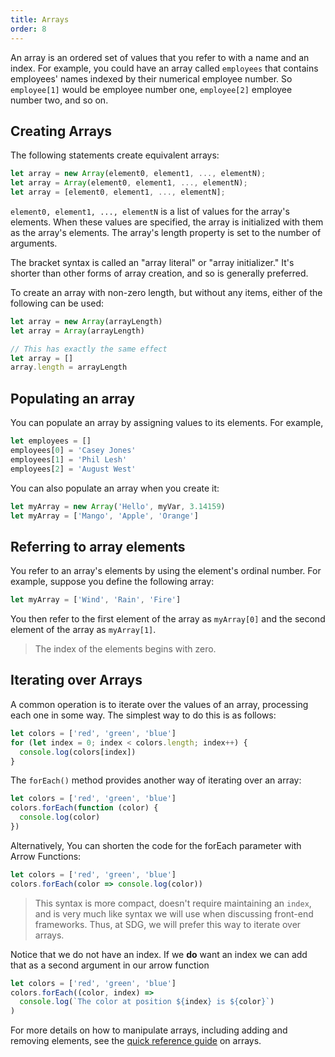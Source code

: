```yaml
---
title: Arrays
order: 8
---
```


An array is an ordered set of values that you refer to with a name and an index.
For example, you could have an array called `employees` that contains employees'
names indexed by their numerical employee number. So `employee[1]` would be
employee number one, `employee[2]` employee number two, and so on.

## Creating Arrays

The following statements create equivalent arrays:

```javascript
let array = new Array(element0, element1, ..., elementN);
let array = Array(element0, element1, ..., elementN);
let array = [element0, element1, ..., elementN];
```

`element0, element1, ..., elementN` is a list of values for the array's
elements. When these values are specified, the array is initialized with them as
the array's elements. The array's length property is set to the number of
arguments.

The bracket syntax is called an "array literal" or "array initializer." It's
shorter than other forms of array creation, and so is generally preferred.

To create an array with non-zero length, but without any items, either of the
following can be used:

```javascript
let array = new Array(arrayLength)
let array = Array(arrayLength)

// This has exactly the same effect
let array = []
array.length = arrayLength
```

## Populating an array

You can populate an array by assigning values to its elements. For example,

```javascript
let employees = []
employees[0] = 'Casey Jones'
employees[1] = 'Phil Lesh'
employees[2] = 'August West'
```

You can also populate an array when you create it:

```javascript
let myArray = new Array('Hello', myVar, 3.14159)
let myArray = ['Mango', 'Apple', 'Orange']
```

## Referring to array elements

You refer to an array's elements by using the element's ordinal number. For
example, suppose you define the following array:

```javascript
let myArray = ['Wind', 'Rain', 'Fire']
```

You then refer to the first element of the array as `myArray[0]` and the second
element of the array as `myArray[1]`.

> The index of the elements begins with zero.

## Iterating over Arrays

A common operation is to iterate over the values of an array, processing each
one in some way. The simplest way to do this is as follows:

```javascript
let colors = ['red', 'green', 'blue']
for (let index = 0; index < colors.length; index++) {
  console.log(colors[index])
}
```

The `forEach()` method provides another way of iterating over an array:

```javascript
let colors = ['red', 'green', 'blue']
colors.forEach(function (color) {
  console.log(color)
})
```

Alternatively, You can shorten the code for the forEach parameter with Arrow
Functions:

```javascript
let colors = ['red', 'green', 'blue']
colors.forEach(color => console.log(color))
```

> This syntax is more compact, doesn't require maintaining an `index`, and is
> very much like syntax we will use when discussing front-end frameworks. Thus,
> at SDG, we will prefer this way to iterate over arrays.

Notice that we do not have an index. If we **do** want an index we can add that
as a second argument in our arrow function

```javascript
let colors = ['red', 'green', 'blue']
colors.forEach((color, index) =>
  console.log(`The color at position ${index} is ${color}`)
)
```

For more details on how to manipulate arrays, including adding and removing
elements, see the
[quick reference guide](/lessons/misc-quick-reference/js-arrays) on arrays.
